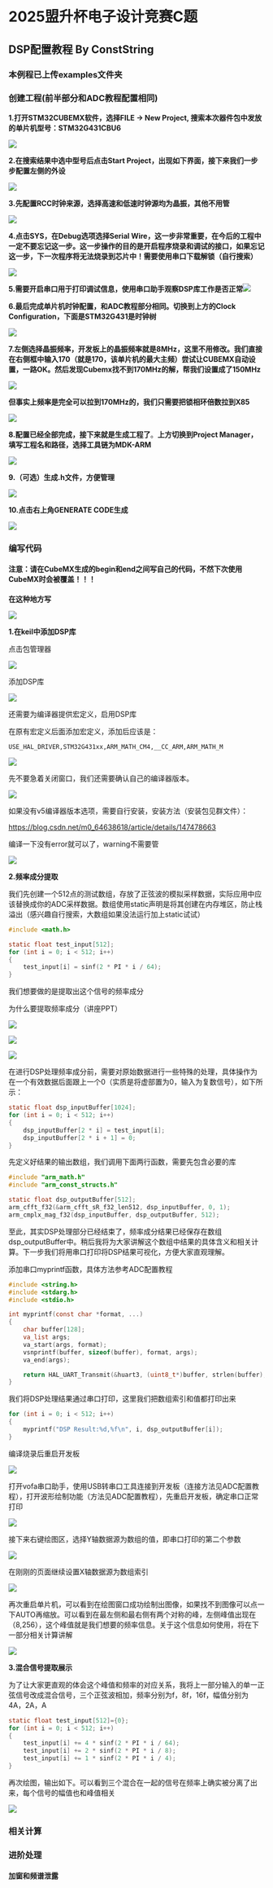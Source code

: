# 2025盟升杯电子设计竞赛C题

## DSP配置教程 By ConstString

### 本例程已上传examples文件夹

### 创建工程(前半部分和ADC教程配置相同)

**1.打开STM32CUBEMX软件，选择FILE -> New Project, 搜索本次器件包中发放的单片机型号：STM32G431CBU6**

![](../imgs/adc1.png)

**2.在搜索结果中选中型号后点击Start Project，出现如下界面，接下来我们一步步配置左侧的外设**

![](../imgs/adc2.png)

**3.先配置RCC时钟来源，选择高速和低速时钟源均为晶振，其他不用管**

![](../imgs/adc3.png)

**4.点击SYS，在Debug选项选择Serial Wire，这一步非常重要，在今后的工程中一定不要忘记这一步。这一步操作的目的是开启程序烧录和调试的接口，如果忘记这一步，下一次程序将无法烧录到芯片中！需要使用串口下载解锁（自行搜索）**

![](../imgs/adc4.png)

**5.需要开启串口用于打印调试信息，使用串口助手观察DSP库工作是否正常**![](../imgs/adc10.png)

**6.最后完成单片机时钟配置，和ADC教程部分相同。切换到上方的Clock Configuration，下面是STM32G431是时钟树**

![](../imgs/adc6.png)

**7.左侧选择晶振频率，开发板上的晶振频率就是8MHz，这里不用修改。我们直接在右侧框中输入170（就是170，该单片机的最大主频）尝试让CUBEMX自动设置，一路OK。然后发现Cubemx找不到170MHz的解，帮我们设置成了150MHz**

![](../imgs/adc7.png)

**但事实上频率是完全可以拉到170MHz的，我们只需要把锁相环倍数拉到X85**

![](../imgs/adc8.png)

**8.配置已经全部完成，接下来就是生成工程了**。**上方切换到Project Manager，填写工程名和路径，选择工具链为MDK-ARM**

![](../imgs/adc14.png)

**9.（可选）生成.h文件，方便管理**

![](../imgs/adc15.png)

**10.点击右上角GENERATE CODE生成**

![](../imgs/adc16.png)

### 编写代码

#### 注意：请在CubeMX生成的begin和end之间写自己的代码，不然下次使用CubeMX时会被覆盖！！！

**在这种地方写**

![](../imgs/adc17.png)

**1.在keil中添加DSP库**

点击包管理器

![](../imgs/dsp1.png)

添加DSP库

![](../imgs/dsp2.png)

还需要为编译器提供宏定义，启用DSP库

在原有宏定义后面添加宏定义，添加后应该是：

```
USE_HAL_DRIVER,STM32G431xx,ARM_MATH_CM4,__CC_ARM,ARM_MATH_M
```

![](../imgs/dsp3.png)

先不要急着关闭窗口，我们还需要确认自己的编译器版本。

![](../imgs/dsp4.png)

如果没有v5编译器版本选项，需要自行安装，安装方法（安装包见群文件）：

https://blog.csdn.net/m0_64638618/article/details/147478663

编译一下没有error就可以了，warning不需要管

![](../imgs/dsp5.png)

**2.频率成分提取**

我们先创建一个512点的测试数组，存放了正弦波的模拟采样数据，实际应用中应该替换成你的ADC采样数据。数组使用static声明是将其创建在内存堆区，防止栈溢出（感兴趣自行搜索，大数组如果没法运行加上static试试）

```C
#include <math.h>

static float test_input[512];
for (int i = 0; i < 512; i++)
{
	test_input[i] = sinf(2 * PI * i / 64);
}
```

我们想要做的是提取出这个信号的频率成分

为什么要提取频率成分（讲座PPT）

![](../imgs/dsp6.png)

![](../imgs/dsp7.png)

![](../imgs/dsp8.png)

在进行DSP处理频率成分前，需要对原始数据进行一些特殊的处理，具体操作为在一个有效数据后面跟上一个0（实质是将虚部置为0，输入为复数信号），如下所示：

```C
static float dsp_inputBuffer[1024];
for (int i = 0; i < 512; i++)
{
    dsp_inputBuffer[2 * i] = test_input[i];
    dsp_inputBuffer[2 * i + 1] = 0;
}
```

先定义好结果的输出数组，我们调用下面两行函数，需要先包含必要的库

```C
#include "arm_math.h"
#include "arm_const_structs.h"

static float dsp_outputBuffer[512];
arm_cfft_f32(&arm_cfft_sR_f32_len512, dsp_inputBuffer, 0, 1);
arm_cmplx_mag_f32(dsp_inputBuffer, dsp_outputBuffer, 512);
```

至此，其实DSP处理部分已经结束了，频率成分结果已经保存在数组dsp_outputBuffer中。稍后我将为大家讲解这个数组中结果的具体含义和相关计算。下一步我们将用串口打印将DSP结果可视化，方便大家直观理解。

添加串口myprintf函数，具体方法参考ADC配置教程

```C
#include <string.h>
#include <stdarg.h>
#include <stdio.h>

int myprintf(const char *format, ...)
{
    char buffer[128]; 
    va_list args;
    va_start(args, format);
    vsnprintf(buffer, sizeof(buffer), format, args);
    va_end(args);

    return HAL_UART_Transmit(&huart3, (uint8_t*)buffer, strlen(buffer), HAL_MAX_DELAY);
}
```

我们将DSP处理结果通过串口打印，这里我们把数组索引和值都打印出来

```C
for (int i = 0; i < 512; i++)
{
 	myprintf("DSP Result:%d,%f\n", i, dsp_outputBuffer[i]);
}
```

编译烧录后重启开发板

![](../imgs/dsp9.png)

打开vofa串口助手，使用USB转串口工具连接到开发板（连接方法见ADC配置教程），打开波形绘制功能（方法见ADC配置教程），先重启开发板，确定串口正常打印

![](../imgs/dsp10.png)

接下来右键绘图区，选择Y轴数据源为数组的值，即串口打印的第二个参数

![](../imgs/dsp11.png)

在刚刚的页面继续设置X轴数据源为数组索引

![](../imgs/dsp11.png)

再次重启单片机，可以看到在绘图窗口成功绘制出图像，如果找不到图像可以点一下AUTO再缩放。可以看到在最左侧和最右侧有两个对称的峰，左侧峰值出现在（8,256），这个峰值就是我们想要的频率信息。关于这个信息如何使用，将在下一部分相关计算讲解

![](../imgs/dsp13.png)

**3.混合信号提取展示**

为了让大家更直观的体会这个峰值和频率的对应关系，我将上一部分输入的单一正弦信号改成混合信号，三个正弦波相加，频率分别为f，8f，16f，幅值分别为4A，2A，A

```c
static float test_input[512]={0};
for (int i = 0; i < 512; i++)
{
    test_input[i] += 4 * sinf(2 * PI * i / 64);
    test_input[i] += 2 * sinf(2 * PI * i / 8);
    test_input[i] += 1 * sinf(2 * PI * i / 4);
}
```

再次绘图，输出如下。可以看到三个混合在一起的信号在频率上确实被分离了出来，每个信号的幅值也和峰值相关

![](../imgs/dsp14.png)

### 相关计算



### 进阶处理

#### 加窗和频谱泄露
